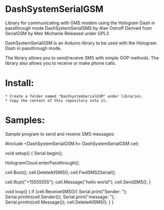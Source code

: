 # DashSystemSerialGSM
Library for communicating with GMS modem using the Hologram Dash in passthrough mode
DashSystemSerialSMS by Alan Ostroff
Derived from SerialGSM by Meir Michanie 
Released under GPL3

DashSystemSerialGSM is an Arduino library to be used with the Hologram Dash in passthrough mode.

The library allows you to send/receive SMS with simple OOP methods. The library also allows you to receive or make phone calls.

Install:
========

	* Create a folder named "DashSystemSerialGSM" under libraries.
	* Copy the content of this repository into it.


Samples:
========
Sample program to send and reveive SMS messages:


#include <DashSystemSerialGSM.h>
DashSystemSerialGSM cell;

void setup() {
  Serial.begin();

  HologramCloud.enterPassthrough();

  cell.Boot();
  cell.DeleteAllSMS();
  cell.FwdSMS2Serial();

  cell.Rcpt("+15555555");
  cell.Message("hello world");
  cell.SendSMS();
}

void loop() {
   if (cell.ReceiveSMS()){
     Serial.print("Sender: ");
     Serial.println(cell.Sender());
     Serial.print("message: ");
     Serial.println(cell.Message());
     cell.DeleteAllSMS();
  }
}
